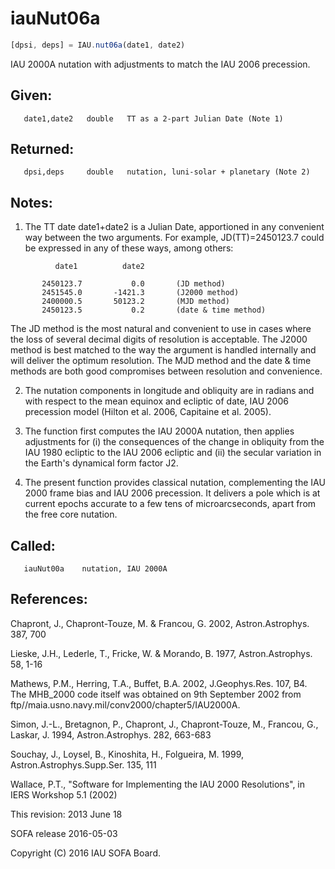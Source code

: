 # iauNut06a

```js
[dpsi, deps] = IAU.nut06a(date1, date2)
```

IAU 2000A nutation with adjustments to match the IAU 2006
precession.

## Given:
```
   date1,date2   double   TT as a 2-part Julian Date (Note 1)
```

## Returned:
```
   dpsi,deps     double   nutation, luni-solar + planetary (Note 2)
```


## Notes:

1) The TT date date1+date2 is a Julian Date, apportioned in any
   convenient way between the two arguments.  For example,
   JD(TT)=2450123.7 could be expressed in any of these ways,
   among others:

```
          date1          date2

       2450123.7           0.0       (JD method)
       2451545.0       -1421.3       (J2000 method)
       2400000.5       50123.2       (MJD method)
       2450123.5           0.2       (date & time method)
```

   The JD method is the most natural and convenient to use in
   cases where the loss of several decimal digits of resolution
   is acceptable.  The J2000 method is best matched to the way
   the argument is handled internally and will deliver the
   optimum resolution.  The MJD method and the date & time methods
   are both good compromises between resolution and convenience.

2) The nutation components in longitude and obliquity are in radians
   and with respect to the mean equinox and ecliptic of date,
   IAU 2006 precession model (Hilton et al. 2006, Capitaine et al.
   2005).

3) The function first computes the IAU 2000A nutation, then applies
   adjustments for (i) the consequences of the change in obliquity
   from the IAU 1980 ecliptic to the IAU 2006 ecliptic and (ii) the
   secular variation in the Earth's dynamical form factor J2.

4) The present function provides classical nutation, complementing
   the IAU 2000 frame bias and IAU 2006 precession.  It delivers a
   pole which is at current epochs accurate to a few tens of
   microarcseconds, apart from the free core nutation.

## Called:
```
   iauNut00a    nutation, IAU 2000A
```

## References:

   Chapront, J., Chapront-Touze, M. & Francou, G. 2002,
   Astron.Astrophys. 387, 700

   Lieske, J.H., Lederle, T., Fricke, W. & Morando, B. 1977,
   Astron.Astrophys. 58, 1-16

   Mathews, P.M., Herring, T.A., Buffet, B.A. 2002, J.Geophys.Res.
   107, B4.  The MHB_2000 code itself was obtained on 9th September
   2002 from ftp//maia.usno.navy.mil/conv2000/chapter5/IAU2000A.

   Simon, J.-L., Bretagnon, P., Chapront, J., Chapront-Touze, M.,
   Francou, G., Laskar, J. 1994, Astron.Astrophys. 282, 663-683

   Souchay, J., Loysel, B., Kinoshita, H., Folgueira, M. 1999,
   Astron.Astrophys.Supp.Ser. 135, 111

   Wallace, P.T., "Software for Implementing the IAU 2000
   Resolutions", in IERS Workshop 5.1 (2002)

This revision:  2013 June 18

SOFA release 2016-05-03

Copyright (C) 2016 IAU SOFA Board.